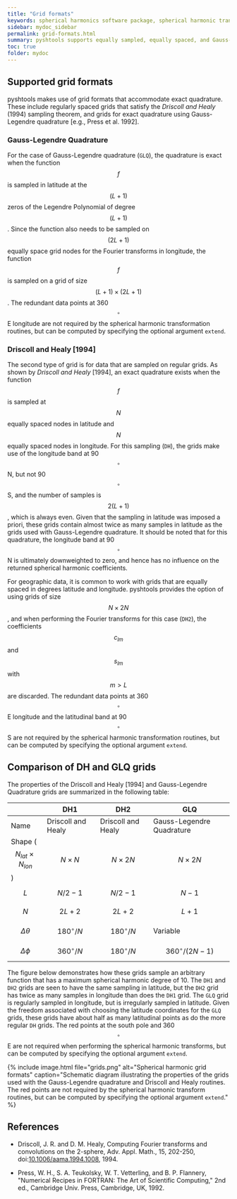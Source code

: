 ```yaml
---
title: "Grid formats"
keywords: spherical harmonics software package, spherical harmonic transform, legendre functions, multitaper spectral analysis, fortran, Python, gravity, magnetic field
sidebar: mydoc_sidebar
permalink: grid-formats.html
summary: pyshtools supports equally sampled, equally spaced, and Gauss-Legendre quadrature grids.
toc: true
folder: mydoc
---
```


<style>
table:nth-of-type(n) {
    display:table;
    width:100%;
}
</style>

## Supported grid formats

pyshtools makes use of grid formats that accommodate exact quadrature. These include regularly spaced grids that satisfy the *Driscoll and Healy* (1994) sampling theorem, and grids for exact quadrature using Gauss-Legendre quadrature [e.g., Press et al. 1992].

### Gauss-Legendre Quadrature

For the case of Gauss-Legendre quadrature (`GLQ`), the quadrature is exact when the function $$f$$ is sampled in latitude at the $$(L+1)$$ zeros of the Legendre Polynomial of degree $$(L+1)$$. Since the function also needs to be sampled on $$(2L+1)$$ equally space grid nodes for the Fourier transforms in longitude, the function $$f$$ is sampled on a grid of size $$(L+1)\times(2L+1)$$. The redundant data points at 360$$^{\circ}$$ E longitude are not required by the spherical harmonic transformation routines, but can be computed by specifying the optional argument `extend`.

### Driscoll and Healy [1994]

The second type of grid is for data that are sampled on regular grids. As shown by *Driscoll and Healy* [1994], an exact quadrature exists when the function $$f$$ is sampled at $$N$$ equally spaced nodes in latitude and $$N$$ equally spaced nodes in longitude. For this sampling (`DH`), the grids make use of the longitude band at 90$$^{\circ}$$ N, but not 90$$^{\circ}$$ S, and the number of samples is $$2(L+1)$$, which is always even. Given that the sampling in latitude was imposed a priori, these grids contain almost twice as many samples in latitude as the grids used with Gauss-Legendre quadrature. It should be noted that for this quadrature, the longitude band at 90$$^{\circ}$$ N is ultimately downweighted to zero, and hence has no influence on the returned spherical harmonic coefficients.

For geographic data, it is common to work with grids that are equally spaced in degrees latitude and longitude. pyshtools provides the option of using grids of size $$N\times2N$$, and when performing the Fourier transforms for this case (`DH2`), the coefficients $$c_{lm}$$ and $$s_{lm}$$ with $$m>L$$ are discarded. The redundant data points at 360$$^{\circ}$$ E longitude and the latitudinal band at 90$$^{\circ}$$ S are not required by the spherical harmonic transformation routines, but can be computed by specifying the optional argument `extend`.

## Comparison of DH and GLQ grids

The properties of the Driscoll and Healy [1994] and Gauss-Legendre Quadrature grids are summarized in the following table:

|                                    | DH1                | DH2                | GLQ                        |
| ---------------------------------- | ------------------ | ------------------ | -------------------------- |
| Name                               | Driscoll and Healy | Driscoll and Healy | Gauss-Legendre Quadrature  |
| Shape ($$N_{lat} \times N_{lon}$$) | $$N \times N$$     | $$N \times 2N$$    | $$N \times 2N$$            |
| $$L$$                              | $$N/2-1$$          | $$N/2-1$$          | $$N-1$$                    |
| $$N$$                              | $$2L+2$$           | $$2L+2$$           | $$L+1$$                    |
| $$\Delta \theta$$                  | $$180^{\circ}/N$$  | $$180^{\circ}/N$$  | Variable                   |
| $$\Delta \phi$$                    | $$360^{\circ}/N$$  | $$180^{\circ}/N$$  | $$360^{\circ}/(2N-1)$$     |

The figure below demonstrates how these grids sample an arbitrary function that has a maximum spherical harmonic degree of 10. The `DH1` and `DH2` grids are seen to have the same sampling in latitude, but the `DH2` grid has twice as many samples in longitude than does the `DH1` grid. The `GLQ` grid is regularly sampled in longitude, but is irregularly sampled in latitude. Given the freedom associated with choosing the latitude coordinates for the `GLQ` grids, these grids have about half as many latitudinal points as do the more regular `DH` grids. The red points at the south pole and 360$$^{\circ}$$ E are not required when performing the spherical harmonic transforms, but can be computed by specifying the optional argument `extend`.

{% include image.html file="grids.png" alt="Spherical harmonic grid formats" caption="Schematic diagram illustrating the properties of the grids used with the Gauss-Legendre quadrature and Driscoll and Healy routines. The red points are not required by the spherical harmonic transform routines, but can be computed by specifying the optional argument `extend`." %}

## References

* Driscoll, J. R. and D. M. Healy, Computing Fourier transforms and convolutions on the 2-sphere, Adv. Appl. Math., 15, 202-250, doi:[10.1006/aama.1994.1008](https://doi.org/10.1006/aama.1994.1008), 1994.

* Press, W. H., S. A. Teukolsky, W. T. Vetterling, and B. P. Flannery, "Numerical Recipes in FORTRAN: The Art of Scientific Computing," 2nd ed., Cambridge Univ. Press, Cambridge, UK, 1992.
